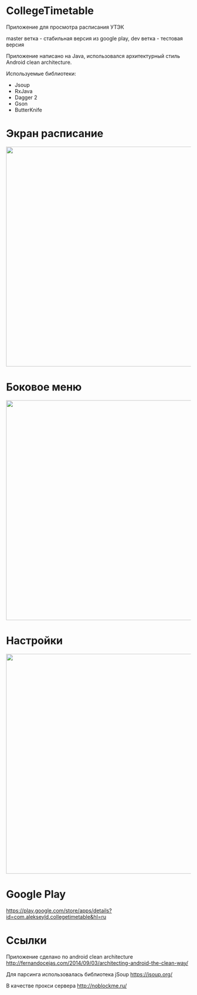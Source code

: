# CollegeTimetable

Приложение для просмотра расписания УТЭК

master ветка - стабильная версия из google play, dev ветка - тестовая версия

Приложение написано на Java, использовался архитектурный стиль Android clean architecture.

Используемые библиотеки:
- Jsoup
- RxJava
- Dagger 2
- Gson
- ButterKnife

# Экран расписание

<p align="center">
<img height="600" src="https://lh3.googleusercontent.com/pLMbMpp3kJ40Z8bmJtK2GrK82qgmWZff1dndZ9AXkQ_jWlt3gfJHPSwrAelU0xlrgw=w4096-h2178"/>
</p>

# Боковое меню
<p align="center">
<img height="600" src="https://lh3.googleusercontent.com/Vh3h9TiZ7YRXOcIpHho_pWv5LimbWXlvOPhWOpatIPzvCkPwT968eBxYLxzKYAWxNEk=w4096-h2178"/>
</p>

# Настройки
<p align="center">
<img height="600" src="https://lh3.googleusercontent.com/KQdA0Bcd85EwVR5YasVpHezRsGlTehDP0_TNTN3OinJLRzTiI9hvftlEzdob17rXY_g=w4096-h2178"/>
</p>

# Google Play

https://play.google.com/store/apps/details?id=com.alekseyld.collegetimetable&hl=ru

# Ссылки

Приложение сделано по android clean architecture
http://fernandocejas.com/2014/09/03/architecting-android-the-clean-way/

Для парсинга использовалась библиотека jSoup
https://jsoup.org/

В качестве прокси сервера 
http://noblockme.ru/
